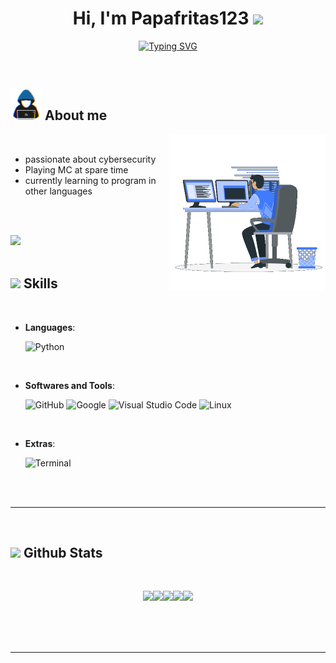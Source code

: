 <h1 align="center"><b>Hi, I'm Papafritas123 </b><img src="https://media.giphy.com/media/hvRJCLFzcasrR4ia7z/giphy.gif" width="35"></h1>

<p align="center">
<a href="https://git.io/typing-svg"><img src="https://readme-typing-svg.demolab.com?font=Fira+Code&pause=1000&color=6C07BD&random=true&width=435&lines=+I+love+cybersecurity;Discord%3A+papafritas123;+python+programmer;I+love+you+baguette%2C+serlink%2C+bobina" alt="Typing SVG" /></a>
</p>

<br>

## <picture><img src="https://github.com/0xAbdulKhalid/0xAbdulKhalid/raw/main/assets/mdImages/about_me.gif" width="50px"></picture> **About me**

<picture><img align="right" src="https://github.com/0xAbdulKhalid/0xAbdulKhalid/raw/main/assets/mdImages/Right_Side.gif" width="250px"></picture>

<br>

- passionate about cybersecurity
- Playing MC at spare time
- currently learning to program in other languages

<br><br>

<img src="https://user-images.githubusercontent.com/73097560/115834477-dbab4500-a447-11eb-908a-139a6edaec5c.gif"><br><br>

## <img src="https://media2.giphy.com/media/QssGEmpkyEOhBCb7e1/giphy.gif?cid=ecf05e47a0n3gi1bfqntqmob8g9aid1oyj2wr3ds3mg700bl&rid=giphy.gif" width="25"><b> Skills</b>
<br>

<p align="center">

- **Languages**:
  
  ![Python](https://img.shields.io/badge/Python%20-%2314354C.svg?style=for-the-badge&logo=python&logoColor=white)
   
<br>

- **Softwares and Tools**:

  ![GitHub](https://img.shields.io/badge/github-%23121011.svg?style=for-the-badge&logo=github&logoColor=white)
  ![Google](https://img.shields.io/badge/google-%234285F4.svg?style=for-the-badge&logo=google&logoColor=white)
  ![Visual Studio Code](https://img.shields.io/badge/Visual%20Studio%20Code-0078d7.svg?style=for-the-badge&logo=visual-studio-code&logoColor=white)
  ![Linux](https://img.shields.io/badge/Linux-FCC624?style=for-the-badge&logo=linux&logoColor=black) 

<br>

- **Extras**:

  ![Terminal](https://img.shields.io/badge/Terminal-%23054020?style=for-the-badge&logo=gnu-bash&logoColor=white)

</p>

<br>
<br>

-----

<br>

## <img src="https://media.giphy.com/media/iY8CRBdQXODJSCERIr/giphy.gif" width="35"><b> Github Stats </b>
<br>

<div align="center">

![](http://github-profile-summary-cards.vercel.app/api/cards/profile-details?username=papafrita123123&theme=midnight_purple)![](http://github-profile-summary-cards.vercel.app/api/cards/repos-per-language?username=papafrita123123&theme=midnight_purple)![](http://github-profile-summary-cards.vercel.app/api/cards/most-commit-language?username=papafrita123123&theme=midnight_purple)![](http://github-profile-summary-cards.vercel.app/api/cards/stats?username=papafrita123123&theme=midnight_purple)![](http://github-profile-summary-cards.vercel.app/api/cards/productive-time?username=papafrita123123&theme=midnight_purple&utcOffset=8)

</a>

</div>

<br>
<br>
<br>

-----

<br>
<br>
